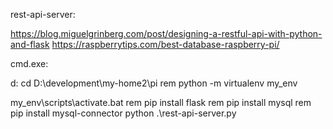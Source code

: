 
rest-api-server:

https://blog.miguelgrinberg.com/post/designing-a-restful-api-with-python-and-flask
https://raspberrytips.com/best-database-raspberry-pi/


cmd.exe:


d:
cd  D:\development\my-home2\pi
rem python -m virtualenv my_env

my_env\scripts\activate.bat
rem pip install flask
rem pip install mysql
rem pip install mysql-connector
python .\rest-api-server.py